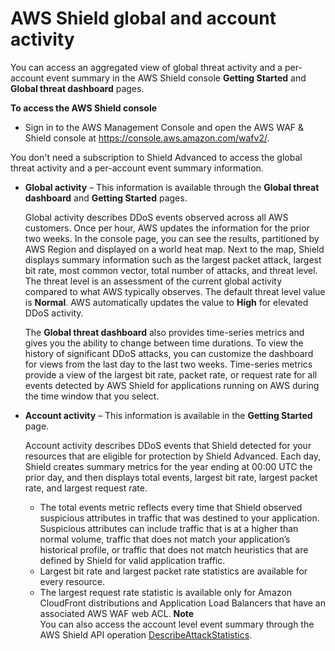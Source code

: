 # AWS Shield global and account activity<a name="ddos-standard-event-visibility"></a>

You can access an aggregated view of global threat activity and a per\-account event summary in the AWS Shield console **Getting Started** and **Global threat dashboard** pages\. 

**To access the AWS Shield console**
+ Sign in to the AWS Management Console and open the AWS WAF & Shield console at [https://console\.aws\.amazon\.com/wafv2/](https://console.aws.amazon.com/wafv2/)\. 

You don't need a subscription to Shield Advanced to access the global threat activity and a per\-account event summary information\. 
+ **Global activity** – This information is available through the **Global threat dashboard** and **Getting Started** pages\. 

  Global activity describes DDoS events observed across all AWS customers\. Once per hour, AWS updates the information for the prior two weeks\. In the console page, you can see the results, partitioned by AWS Region and displayed on a world heat map\. Next to the map, Shield displays summary information such as the largest packet attack, largest bit rate, most common vector, total number of attacks, and threat level\. The threat level is an assessment of the current global activity compared to what AWS typically observes\. The default threat level value is **Normal**\. AWS automatically updates the value to **High** for elevated DDoS activity\. 

  The **Global threat dashboard** also provides time\-series metrics and gives you the ability to change between time durations\. To view the history of significant DDoS attacks, you can customize the dashboard for views from the last day to the last two weeks\. Time\-series metrics provide a view of the largest bit rate, packet rate, or request rate for all events detected by AWS Shield for applications running on AWS during the time window that you select\. 
+ **Account activity** – This information is available in the **Getting Started** page\. 

  Account activity describes DDoS events that Shield detected for your resources that are eligible for protection by Shield Advanced\. Each day, Shield creates summary metrics for the year ending at 00:00 UTC the prior day, and then displays total events, largest bit rate, largest packet rate, and largest request rate\. 
  + The total events metric reflects every time that Shield observed suspicious attributes in traffic that was destined to your application\. Suspicious attributes can include traffic that is at a higher than normal volume, traffic that does not match your application’s historical profile, or traffic that does not match heuristics that are defined by Shield for valid application traffic\. 
  + Largest bit rate and largest packet rate statistics are available for every resource\. 
  + The largest request rate statistic is available only for Amazon CloudFront distributions and Application Load Balancers that have an associated AWS WAF web ACL\.
**Note**  
You can also access the account level event summary through the AWS Shield API operation [DescribeAttackStatistics](https://docs.aws.amazon.com/waf/latest/DDOSAPIReference/API_DescribeAttack.html)\.